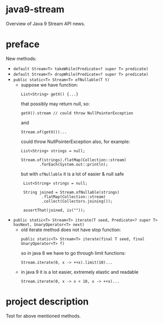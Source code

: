 # java9-stream
Overview of Java 9 Stream API news.

# preface
New methods:

* `default Stream<T> takeWhile(Predicate<? super T> predicate)`
* `default Stream<T> dropWhile(Predicate<? super T> predicate)`
* `public static<T> Stream<T> ofNullable(T t)`
    * suppose we have function:
        ```
        List<String> getX() {...}
        ```
        that possibly may return null, so:
        ```
        getX().stream // could throw NullPointerException
        ```
        and
        ```
        Stream.of(getX())...
        ```
        could throw NullPointerException also, for example:
        ```
        List<String> strings = null;

        Stream.of(strings).flatMap(Collection::stream)
                .forEach(System.out::println);        
        ```
        but with `ofNullable` it is a lot of easier & null safe
        ```
         List<String> strings = null;
 
         String joined = Stream.ofNullable(strings)
                 .flatMap(Collection::stream)
                 .collect(Collectors.joining());
         
         assertThat(joined, is(""));       
        ```
* `public static<T> Stream<T> iterate(T seed, Predicate<? super T> hasNext, UnaryOperator<T> next)`
    * old iterate method does not have stop function:
        ```
        public static<T> Stream<T> iterate(final T seed, final UnaryOperator<T> f)
        ```
        so in java 8 we have to go through limit functions:
        ```
        Stream.iterate(0, x -> ++x).limit(10)...
        ```
    * in java 9 it is a lot easier, extremely elastic and readable
        ```
        Stream.iterate(0, x -> x < 10, x -> ++x)...
        ```


# project description
Test for above mentioned methods.